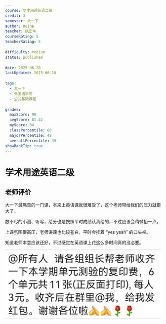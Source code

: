 ```yaml
---
course: 学术用途英语二级
credit: 3
semester: 大一下
author: Reina
teacher: 姚宏晖
courseRating: 5
teacherRating: 5

difficulty: medium
status: published

date: 2025-06-28
lastUpdated: 2025-06-28

tags: 
  - 大一下
  - 外国语学院
  - 公共基础课程
  
grades:
  maxScore: 98
  avgScore: 81.42
  myScore: 84
  classPercentile: 60
  majorPercentile: 48
  overallPercentile: 39
showRankTip: true
---
```



# 学术用途英语二级

## 老师评价

大一下最痛苦的一门课，本来上英语课就很难受了，这个老师带给我们的压力就更大了。

数不尽的小测、听写，给分也是按照平时成绩认真给的，不过应该会稍微抬一点。

上课氛围很高压，老师讲课也比较苍白，平时会挂着 “yes yeah” 的口头禅。

知道老师本意应该还好，不过感觉在英语课上花这么多时间真的没必要。

![结算](imgs/image.png)


